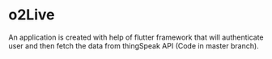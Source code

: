 # o2Live
An application is created with help of flutter framework that will authenticate user and then fetch the data from thingSpeak API
(Code in master branch).
